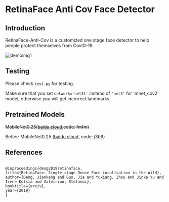 # RetinaFace Anti Cov Face Detector

## Introduction

RetinaFace-Anti-Cov is a customized one stage face detector to help people protect themselves from CovID-19.

![demoimg1](https://github.com/deepinsight/insightface/blob/master/resources/cov_test.jpg)


## Testing

Please check ``test.py`` for testing.

Make sure that you set ``network='net3l'`` instead of ``'net3'`` for 'mnet_cov2' model, otherwise you will get incorrect landmarks.

## Pretrained Models

~~MobileNet0.25([baidu cloud](https://pan.baidu.com/s/1p8n4R2W-9WmmBWxYQEFcWg),code: fmfm)~~

Better: MobileNet0.25 ([baidu cloud](https://pan.baidu.com/s/16ihzPxjTObdbv0D6P6LmEQ), code: j3b6)



## References

```
  
@inproceedings{deng2019retinaface,
title={RetinaFace: Single-stage Dense Face Localisation in the Wild},
author={Deng, Jiankang and Guo, Jia and Yuxiang, Zhou and Jinke Yu and Irene Kotsia and Zafeiriou, Stefanos},
booktitle={arxiv},
year={2019}
}
```


